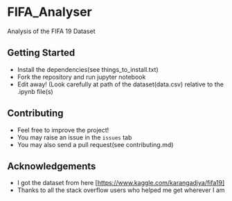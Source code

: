# FIFA_Analyser
Analysis of the FIFA 19 Dataset  

## Getting Started  
* Install the dependencies(see things_to_install.txt)
* Fork the repository and run jupyter notebook
* Edit away! (Look carefully at path of the dataset(data.csv) relative to the .ipynb file(s)  

## Contributing
* Feel free to improve the project!
* You may raise an issue in the ```issues``` tab 
* You may also send a pull request(see contributing.md)

## Acknowledgements  

* I got the dataset from here [https://www.kaggle.com/karangadiya/fifa19] 
* Thanks to all the stack overflow users who helped me get wherever I am 
